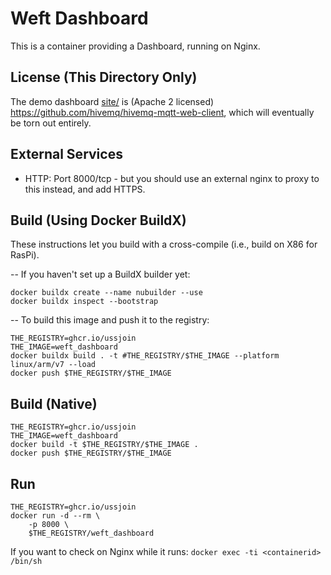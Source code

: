 # Weft Dashboard

This is a container providing a Dashboard, running on Nginx.

## License (This Directory Only)

The demo dashboard [site/](site/) is (Apache 2 licensed) https://github.com/hivemq/hivemq-mqtt-web-client, which will eventually be torn out entirely.

## External Services

* HTTP: Port 8000/tcp - but you should use an external nginx to proxy to this instead, and add HTTPS.

## Build (Using Docker BuildX)

These instructions let you build with a cross-compile (i.e., build on X86 for RasPi).

-- If you haven't set up a BuildX builder yet:

```
docker buildx create --name nubuilder --use
docker buildx inspect --bootstrap
```

-- To build this image and push it to the registry:

```
THE_REGISTRY=ghcr.io/ussjoin
THE_IMAGE=weft_dashboard
docker buildx build . -t #THE_REGISTRY/$THE_IMAGE --platform linux/arm/v7 --load
docker push $THE_REGISTRY/$THE_IMAGE
```

## Build (Native)

```
THE_REGISTRY=ghcr.io/ussjoin
THE_IMAGE=weft_dashboard
docker build -t $THE_REGISTRY/$THE_IMAGE .
docker push $THE_REGISTRY/$THE_IMAGE
```


## Run

```
THE_REGISTRY=ghcr.io/ussjoin
docker run -d --rm \
    -p 8000 \
    $THE_REGISTRY/weft_dashboard
```

If you want to check on Nginx while it runs:
`docker exec -ti <containerid> /bin/sh`

